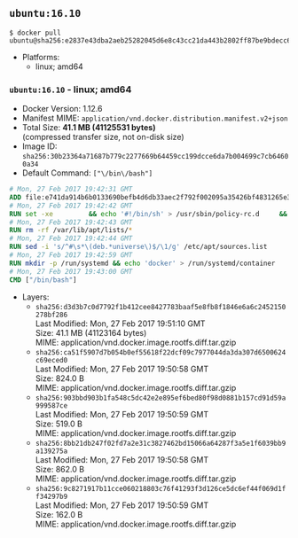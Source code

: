 ## `ubuntu:16.10`

```console
$ docker pull ubuntu@sha256:e2837e43dba2aeb25282045d6e8c43cc21da443b2802ff87be9bdecc619e9b26
```

-	Platforms:
	-	linux; amd64

### `ubuntu:16.10` - linux; amd64

-	Docker Version: 1.12.6
-	Manifest MIME: `application/vnd.docker.distribution.manifest.v2+json`
-	Total Size: **41.1 MB (41125531 bytes)**  
	(compressed transfer size, not on-disk size)
-	Image ID: `sha256:30b23364a71687b779c2277669b64459cc199dcce6da7b004699c7cb64600a34`
-	Default Command: `["\/bin\/bash"]`

```dockerfile
# Mon, 27 Feb 2017 19:42:31 GMT
ADD file:e741da914b6b0133690befb4d6db33aec2f792f002095a35426bf4831265e309 in / 
# Mon, 27 Feb 2017 19:42:42 GMT
RUN set -xe 		&& echo '#!/bin/sh' > /usr/sbin/policy-rc.d 	&& echo 'exit 101' >> /usr/sbin/policy-rc.d 	&& chmod +x /usr/sbin/policy-rc.d 		&& dpkg-divert --local --rename --add /sbin/initctl 	&& cp -a /usr/sbin/policy-rc.d /sbin/initctl 	&& sed -i 's/^exit.*/exit 0/' /sbin/initctl 		&& echo 'force-unsafe-io' > /etc/dpkg/dpkg.cfg.d/docker-apt-speedup 		&& echo 'DPkg::Post-Invoke { "rm -f /var/cache/apt/archives/*.deb /var/cache/apt/archives/partial/*.deb /var/cache/apt/*.bin || true"; };' > /etc/apt/apt.conf.d/docker-clean 	&& echo 'APT::Update::Post-Invoke { "rm -f /var/cache/apt/archives/*.deb /var/cache/apt/archives/partial/*.deb /var/cache/apt/*.bin || true"; };' >> /etc/apt/apt.conf.d/docker-clean 	&& echo 'Dir::Cache::pkgcache ""; Dir::Cache::srcpkgcache "";' >> /etc/apt/apt.conf.d/docker-clean 		&& echo 'Acquire::Languages "none";' > /etc/apt/apt.conf.d/docker-no-languages 		&& echo 'Acquire::GzipIndexes "true"; Acquire::CompressionTypes::Order:: "gz";' > /etc/apt/apt.conf.d/docker-gzip-indexes 		&& echo 'Apt::AutoRemove::SuggestsImportant "false";' > /etc/apt/apt.conf.d/docker-autoremove-suggests
# Mon, 27 Feb 2017 19:42:43 GMT
RUN rm -rf /var/lib/apt/lists/*
# Mon, 27 Feb 2017 19:42:44 GMT
RUN sed -i 's/^#\s*\(deb.*universe\)$/\1/g' /etc/apt/sources.list
# Mon, 27 Feb 2017 19:42:59 GMT
RUN mkdir -p /run/systemd && echo 'docker' > /run/systemd/container
# Mon, 27 Feb 2017 19:43:00 GMT
CMD ["/bin/bash"]
```

-	Layers:
	-	`sha256:d3d3b7c0d7792f1b412cee8427783baaf5e8fb8f1846e6a6c2452150278bf286`  
		Last Modified: Mon, 27 Feb 2017 19:51:10 GMT  
		Size: 41.1 MB (41123164 bytes)  
		MIME: application/vnd.docker.image.rootfs.diff.tar.gzip
	-	`sha256:ca51f5907d7b054b0ef55618f22dcf09c7977044da3da307d6500624c69eced0`  
		Last Modified: Mon, 27 Feb 2017 19:50:58 GMT  
		Size: 824.0 B  
		MIME: application/vnd.docker.image.rootfs.diff.tar.gzip
	-	`sha256:903bbd903b1fa548c5dc42e2e895ef6bed80f98d0881b157cd91d59a999587ce`  
		Last Modified: Mon, 27 Feb 2017 19:50:59 GMT  
		Size: 519.0 B  
		MIME: application/vnd.docker.image.rootfs.diff.tar.gzip
	-	`sha256:8bb21db247f02fd7a2e31c3827462bd15066a64287f3a5e1f6039bb9a139275a`  
		Last Modified: Mon, 27 Feb 2017 19:50:58 GMT  
		Size: 862.0 B  
		MIME: application/vnd.docker.image.rootfs.diff.tar.gzip
	-	`sha256:9c8271917b11cce060218803c76f41293f3d126ce5dc6ef44f069d1ff34297b9`  
		Last Modified: Mon, 27 Feb 2017 19:50:59 GMT  
		Size: 162.0 B  
		MIME: application/vnd.docker.image.rootfs.diff.tar.gzip
